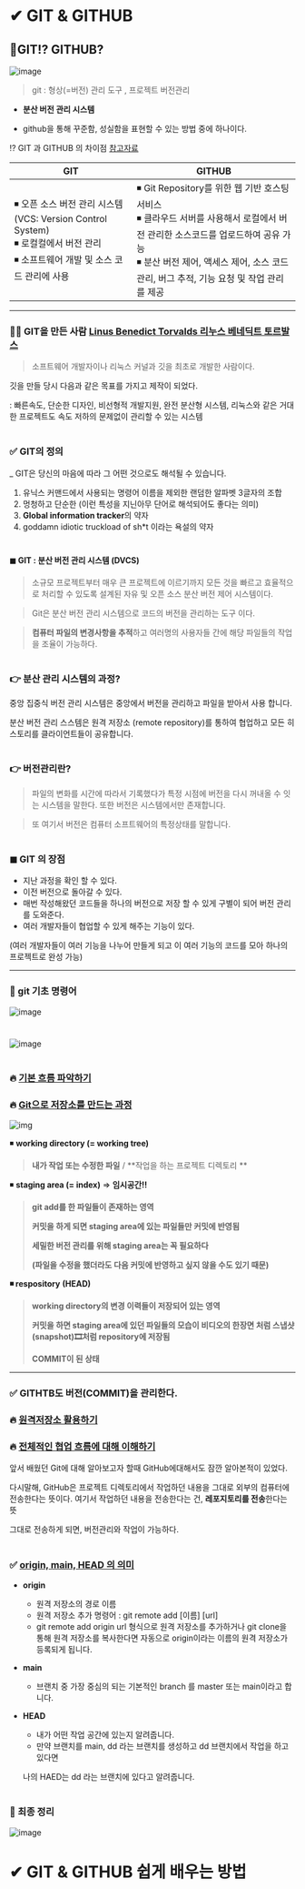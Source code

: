 # ✔ GIT & GITHUB

## 🔻GIT!? GITHUB? 

![image](https://user-images.githubusercontent.com/99783474/180269641-e220d4e4-994e-4568-879f-ad612023b171.png)


> git : 형상(=버전) 관리 도구 , 프로젝트 버전관리

* **분산 버전 관리 시스템**

* github을 통해 꾸준함, 성실함을 표현할 수 있는 방법 중에 하나이다. 



⁉ GIT 과 GITHUB 의 차이점 [참고자료](https://cocoon1787.tistory.com/723)

| GIT                                                          | GITHUB                                                       |
| ------------------------------------------------------------ | ------------------------------------------------------------ |
| ◾ 오픈 소스 버전 관리 시스템(VCS: Version Control System) <br/>◾ 로컬컬에서 버전 관리 <br/>◾ 소프트웨어 개발 및 소스 코드 관리에 사용 | ◾ Git Repository를 위한 웹 기반 호스팅 서비스<br/>◾ 클라우드 서버를 사용해서 로컬에서 버전 관리한 소스코드를 업로드하여 공유 가능<br/>◾ 분산 버전 제어, 액세스 제어, 소스 코드 관리, 버그 추적, 기능 요청 및 작업 관리를 제공 |
---

### 👨‍🔬 GIT을 만든 사람  [Linus Benedict Torvalds 리누스 베네딕트 토르발스](https://ko.wikipedia.org/wiki/리누스_토르발스)
>  소프트웨어 개발자이나 리눅스 커널과 깃을 최초로 개발한 사람이다. 

깃을 만들 당시 다음과 같은 목표를 가지고 제작이 되었다. 

: 빠른속도, 단순한 디자인, 비선형적 개발지원, 완전 분산형 시스템, 리눅스와 같은 거대한 프로젝트도 속도 저하의 문제없이 관리할 수 있는 시스템 
#

### ✅ **GIT의 정의**

_ GIT은 당신의 마음에 따라 그 어떤 것으로도 해석될 수 있습니다. 

1) 유닉스 커맨드에서 사용되는 명령어 이름을 제외한 랜덤한 알파벳 3글자의 조합
2) 멍청하고 단순한 (이런 특성을 지닌아무 단어로 해석되어도 좋다는 의미)
3) **Global information tracker**의 약자 
4) goddamn idiotic truckload of sh*t 이라는 욕설의 약자
#
#### ◼ GIT : 분산 버전 관리 시스템 (DVCS)

>  소규모 프로젝트부터 매우 큰 프로젝트에 이르기까지 모든 것을 빠르고 효율적으로 처리할 수 있도록 설계된 자유 및 오픈 소스 분산 버전 제어 시스템이다. 

> Git은 분산 버전 관리 시스템으로 코드의 버전을 관리하는 도구 이다. 

> **컴퓨터 파일의 변경사항을 추적**하고 여러명의 사용자들 간에 해당 파일들의 작업을 조율이 가능하다.

#
### **👉  분산 관리 시스템의 과정?**

중앙 집중식 버전 관리 시스템은 중앙에서 버전을 관리하고 파일을 받아서 사용 합니다. 

분산 버전 관리 스스템은 원격 저장소 (remote repository)를 통하여 협업하고 모든 히스토리를 클라이언트들이 공유합니다. 
#
### 👉 **버전관리란?**

> 파일의 변화를 시간에 따라서 기록했다가 특정 시점에 버전을 다시 꺼내올 수 잇는 시스템을 말한다. 또한 버전은 시스템에서만 존재합니다. 

> 또 여기서 버전은 컴퓨터 소프트웨어의 특정상태를 말합니다.

#
### ◼ **GIT 의 장점**

- 지난 과정을 확인 할 수 있다. 
- 이전 버전으로 돌아갈 수 있다. 
- 매번 작성해왔던 코드들을 하나의 버전으로 저장 할 수 있게 구별이 되어 버전 관리를 도와준다. 
- 여러 개발자들이 협업할 수 있게 해주는 기능이 있다. 

(여러 개발자들이 여러 기능을 나누어 만들게 되고 이 여러 기능의 코드를 모아 하나의 프로젝트로 완성 가능)

---

### 🚀 git 기초 명령어 
![image](https://user-images.githubusercontent.com/99783474/180272903-cfcd50cc-2c0b-4a7e-b756-df2ec8a73ab6.png)
#
![image](https://user-images.githubusercontent.com/99783474/180273137-aad74927-cd1f-4d51-a3e4-ffd0f6230c58.png)
#
### 🔥 [기본 흐름 파악하기](https://github.com/oiosu/git_github/blob/main/git/GIT_%EB%B2%84%EC%A0%84%20%EA%B8%B0%EB%A1%9D%ED%95%98%EA%B8%B0.md)
### 🔥 [Git으로 저장소를 만드는 과정](https://github.com/oiosu/git_github/blob/main/git/GIT%EC%9C%BC%EB%A1%9C%20%EC%A0%80%EC%9E%A5%EC%86%8C%EB%A5%BC%20%EB%A7%8C%EB%93%9C%EB%8A%94%20%EA%B3%BC%EC%A0%95.md)
![img](https://blog.kakaocdn.net/dn/7FX0D/btrzRWIBfMw/ybArp9hsGQ8kC8gcXHU2o0/img.png)


◾ **working directory (= working tree)**

> **내가 작업 또는 수정한 파일** / **작업을 하는 프로젝트 디렉토리 **

◾ **staging area (= index)** => **임시공간!!**

> **git add를 한 파일들이 존재하는 영역**
>
> **커밋을 하게 되면 staging area에 있는 파일들만 커밋에 반영됨**
>
> **세밀한 버전 관리를 위해 staging area는 꼭 필요하다** 
>
> **(파일을 수정을 했더라도 다음 커밋에 반영하고 싶지 않을 수도 있기 때문)**

**◾ respository** **(HEAD)**

> **working directory의 변경 이력들이 저장되어 있는 영역**
>
> **커밋을 하면 staging area에 있던 파일들의 모습이 비디오의 한장면 처럼 스냅샷(snapshot)🎞처럼 repository에 저장됨**
>
> **COMMIT이 된 상태** 
---

### ✅ GITHTB도 버전(COMMIT)을 관리한다. 
### 🔥 [원격저장소 활용하기](https://github.com/oiosu/git_github/blob/main/github/GITHUB_%EC%9B%90%EA%B2%A9%EC%A0%80%EC%9E%A5%EC%86%8C%20%ED%99%9C%EC%9A%A9%ED%95%98%EA%B8%B0.md)
### 🔥 [전체적인 협업 흐름에 대해 이해하기](https://github.com/oiosu/git_github/blob/main/git/%EC%A0%84%EC%B2%B4%EC%A0%81%EC%9D%B8%20%ED%98%91%EC%97%85%20%ED%9D%90%EB%A6%84%EC%97%90%20%EB%8C%80%ED%95%B4%20%EC%9D%B4%ED%95%B4%ED%95%98%EA%B8%B0.md)
앞서 배웠던 Git에 대해 알아보고자 할때 GitHub에대해서도 잠깐 알아본적이 있었다. 

다시말해, GitHub은 프로젝트 디렉토리에서 작업하던 내용을 그대로 외부의 컴퓨터에 전송한다는 뜻이다.  여기서 작업하던 내용을 전송한다는 건, **레포지토리를 전송**한다는 뜻

그대로 전송하게 되면, 버전관리와 작업이 가능하다. 
#

### ✅ [origin, main, HEAD 의 의미](https://www.inflearn.com/questions/27696)

* **origin** 

  * 원격 저장소의 경로 이름 
  * 원격 저장소 추가 명령어 : git remote add [이름] [url]
  * git remote add origin url 형식으로 원격 저장소를 추가하거나 git clone을 통해 원격 저장소를 복사한다면 자동으로 origin이라는 이름의 원격 저장소가 등록되게 됩니다. 

* **main**

  * 브랜치 중 가장 중심의 되는 기본적인 branch 를 master 또는 main이라고 합니다. 

* **HEAD** 

  * 내가 어떤 작업 공간에 있는지 알려줍니다. 
  * 만약 브랜치를 main, dd 라는 브랜치를 생성하고 dd 브랜치에서 작업을 하고 있다면 

  나의 HAED는 dd 라는 브랜치에 있다고 알려줍니다. 
#

### 🥳 최종 정리 


![image](https://user-images.githubusercontent.com/99783474/180274440-1c831bce-fe7b-4eb4-a0b9-2057239365af.png)


# ✔ GIT & GITHUB 쉽게 배우는 방법 
